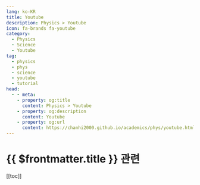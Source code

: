 ```yaml
---
lang: ko-KR
title: Youtube
description: Physics > Youtube
icon: fa-brands fa-youtube
category: 
  - Physics
  - Science
  - Youtube
tag:
  - physics
  - phys
  - science
  - youtube
  - tutorial
head:
  - - meta:
    - property: og:title
      content: Physics > Youtube
    - property: og:description
      content: Youtube
    - property: og:url
      content: https://chanhi2000.github.io/academics/phys/youtube.html
---
```


# {{ $frontmatter.title }} 관련

[[toc]]

<MyYouTubeItems jsonName="yu-Unrealscience" /><!-- 안될과학 Unrealscience -->
<MyYouTubeItems jsonName="yu-quantumsensechannel" /><!-- Quantum Sense -->
<MyYouTubeItems jsonName="yu-EugeneKhutoryansky" /><!-- Physics Videos by Eugene Khutoryansky -->
<MyYouTubeItems jsonName="yu-SerranoAcademy" /><!-- Serrano.Academy -->

<TagLinks />